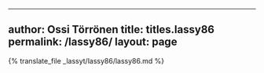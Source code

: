 
---
author: Ossi Törrönen
title: titles.lassy86
permalink: /lassy86/
layout: page
---
{% translate_file _lassyt/lassy86/lassy86.md %}